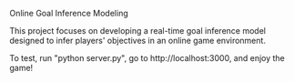 Online Goal Inference Modeling

This project focuses on developing a real-time goal inference model designed to infer players' objectives in an online game environment. 

To test, run "python server.py", go to http://localhost:3000, and enjoy the game!
